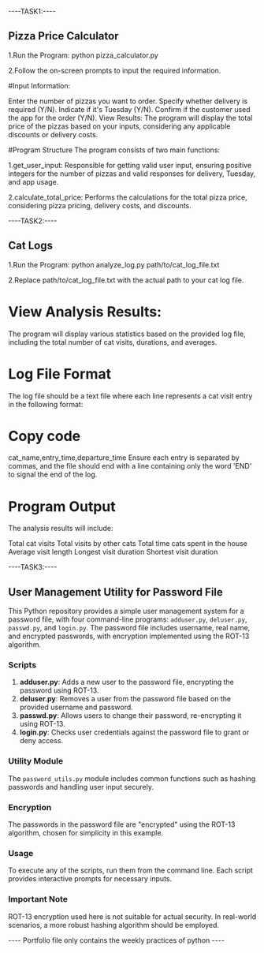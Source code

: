 ----TASK1:----
## Pizza Price Calculator
1.Run the Program:
python pizza_calculator.py

2.Follow the on-screen prompts to input the required information.

#Input Information:

Enter the number of pizzas you want to order.
Specify whether delivery is required (Y/N).
Indicate if it's Tuesday (Y/N).
Confirm if the customer used the app for the order (Y/N).
View Results:
The program will display the total price of the pizzas based on your inputs, considering any applicable discounts or delivery costs.

#Program Structure
The program consists of two main functions:

1.get_user_input: Responsible for getting valid user input, ensuring positive integers for the number of pizzas and valid responses for delivery, Tuesday, and app usage.

2.calculate_total_price: Performs the calculations for the total pizza price, considering pizza pricing, delivery costs, and discounts.


----TASK2:----
## Cat Logs
1.Run the Program:
python analyze_log.py path/to/cat_log_file.txt

2.Replace path/to/cat_log_file.txt with the actual path to your cat log file.

# View Analysis Results:
The program will display various statistics based on the provided log file, including the total number of cat visits, durations, and averages.

# Log File Format
The log file should be a text file where each line represents a cat visit entry in the following format:

# Copy code
cat_name,entry_time,departure_time
Ensure each entry is separated by commas, and the file should end with a line containing only the word 'END' to signal the end of the log.

# Program Output
The analysis results will include:

Total cat visits
Total visits by other cats
Total time cats spent in the house
Average visit length
Longest visit duration
Shortest visit duration


----TASK3:----
## User Management Utility for Password File

This Python repository provides a simple user management system for a password file, with four command-line programs: `adduser.py`, `deluser.py`, `passwd.py`, and `login.py`. The password file includes username, real name, and encrypted passwords, with encryption implemented using the ROT-13 algorithm.

### Scripts

1. **adduser.py**: Adds a new user to the password file, encrypting the password using ROT-13.
2. **deluser.py**: Removes a user from the password file based on the provided username and password.
3. **passwd.py**: Allows users to change their password, re-encrypting it using ROT-13.
4. **login.py**: Checks user credentials against the password file to grant or deny access.

### Utility Module

The `password_utils.py` module includes common functions such as hashing passwords and handling user input securely.

### Encryption

The passwords in the password file are "encrypted" using the ROT-13 algorithm, chosen for simplicity in this example.

### Usage

To execute any of the scripts, run them from the command line. Each script provides interactive prompts for necessary inputs.

### Important Note

ROT-13 encryption used here is not suitable for actual security. In real-world scenarios, a more robust hashing algorithm should be employed.


---- Portfolio file only contains the weekly practices of python ----

